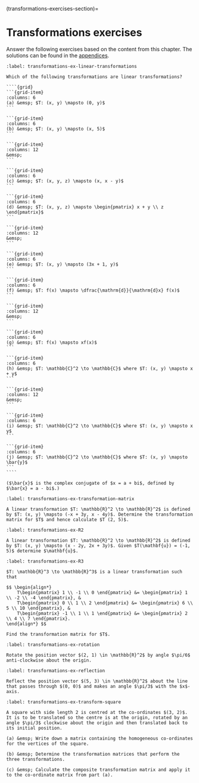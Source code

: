 (transformations-exercises-section)=

# Transformations exercises

Answer the following exercises based on the content from this chapter. The solutions can be found in the [appendices](vector-spaces-exercises-solutions-section).

`````{exercise}
:label: transformations-ex-linear-transformations

Which of the following transformations are linear transformations?

````{grid}
```{grid-item}
:columns: 6
(a) &emsp; $T: (x, y) \mapsto (0, y)$
```

```{grid-item}
:columns: 6
(b) &emsp; $T: (x, y) \mapsto (x, 5)$
```

```{grid-item}
:columns: 12
&emsp;
```

```{grid-item}
:columns: 6
(c) &emsp; $T: (x, y, z) \mapsto (x, x - y)$
```

```{grid-item}
:columns: 6
(d) &emsp; $T: (x, y, z) \mapsto \begin{pmatrix} x + y \\ z \end{pmatrix}$
```

```{grid-item}
:columns: 12
&emsp;
```

```{grid-item}
:columns: 6
(e) &emsp; $T: (x, y) \mapsto (3x + 1, y)$
```

```{grid-item}
:columns: 6
(f) &emsp; $T: f(x) \mapsto \dfrac{\mathrm{d}}{\mathrm{d}x} f(x)$
```

```{grid-item}
:columns: 12
&emsp;
```

```{grid-item}
:columns: 6
(g) &emsp; $T: f(x) \mapsto xf(x)$
```

```{grid-item}
:columns: 6
(h) &emsp; $T: \mathbb{C}^2 \to \mathbb{C}$ where $T: (x, y) \mapsto x + y$
```

```{grid-item}
:columns: 12
&emsp;
```

```{grid-item}
:columns: 6
(i) &emsp; $T: \mathbb{C}^2 \to \mathbb{C}$ where $T: (x, y) \mapsto x y$
```

```{grid-item}
:columns: 6
(j) &emsp; $T: \mathbb{C}^2 \to \mathbb{C}$ where $T: (x, y) \mapsto \bar{y}$
```
````

($\bar{x}$ is the complex conjugate of $x = a + bi$, defined by $\bar{x} = a - bi$.)
`````

```{exercise}
:label: transformations-ex-transformation-matrix

A linear transformation $T: \mathbb{R}^2 \to \mathbb{R}^2$ is defined by $T: (x, y) \mapsto (-x + 3y, x - 4y)$. Determine the transformation matrix for $T$ and hence calculate $T (2, 5)$.
```

```{exercise}
:label: transformations-ex-R2

A linear transformation $T: \mathbb{R}^2 \to \mathbb{R}^2$ is defined by $T: (x, y) \mapsto (x - 2y, 2x + 3y)$. Given $T(\mathbf{u}) = (-1, 5)$ determine $\mathbf{u}$.
```

```{exercise}
:label: transformations-ex-R3

$T: \mathbb{R}^3 \to \mathbb{R}^3$ is a linear transformation such that

$$ \begin{align*}
    T\begin{pmatrix} 1 \\ -1 \\ 0 \end{pmatrix} &= \begin{pmatrix} 1 \\ -2 \\ -4 \end{pmatrix}, &
    T\begin{pmatrix} 0 \\ 1 \\ 2 \end{pmatrix} &= \begin{pmatrix} 6 \\ 5 \\ 10 \end{pmatrix}, &
    T\begin{pmatrix} -1 \\ 1 \\ 1 \end{pmatrix} &= \begin{pmatrix} 2 \\ 4 \\ 7 \end{pmatrix}.
\end{align*} $$

Find the transformation matrix for $T$.
```

```{exercise}
:label: transformations-ex-rotation

Rotate the position vector $(2, 1) \in \mathbb{R}^2$ by angle $\pi/6$ anti-clockwise about the origin.
```

```{exercise}
:label: transformations-ex-reflection

Reflect the position vector $(5, 3) \in \mathbb{R}^2$ about the line that passes through $(0, 0)$ and makes an angle $\pi/3$ with the $x$-axis.
```

```{exercise}
:label: transformations-ex-transform-square

A square with side length 2 is centred at the co-ordinates $(3, 2)$. It is to be translated so the centre is at the origin, rotated by an angle $\pi/3$ clockwise about the origin and then translated back to its initial position. 

(a) &emsp; Write down a matrix containing the homogeneous co-ordinates for the vertices of the square.

(b) &emsp; Determine the transformation matrices that perform the three transformations.

(c) &emsp; Calculate the composite transformation matrix and apply it to the co-ordinate matrix from part (a).
```
